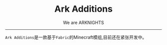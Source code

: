 <div align="center">

# Ark Additions

We are ARKNIGHTS

</div>

---
`Ark Additions`是一款基于`Fabric`的Minecraft模组,目前还在紧张开发中。
